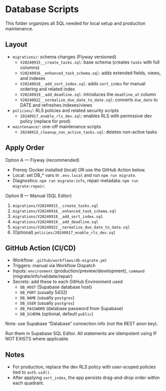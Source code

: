 # Database Scripts

This folder organizes all SQL needed for local setup and production maintenance.

## Layout
- `migrations/`: schema changes (Flyway versioned)
  - `V20240915__create_tasks.sql`: base schema (creates `tasks` with full columns)
  - `V20240916__enhanced_task_schema.sql`: adds extended fields, views, and indexes
  - `V20240918__add_sort_index.sql`: adds `sort_index` for manual ordering and related index
  - `V20240919__add_deadline.sql`: introduces the `deadline_at` column
  - `V20240922__normalize_due_date_to_date.sql`: converts `due_date` to DATE and refreshes indexes/views
- `policies/`: RLS policies and related security scripts
  - `20240917_enable_rls_dev.sql`: enables RLS with permissive dev policy (replace for prod)
- `maintenance/`: one-off maintenance scripts
  - `20240915_cleanup_non_active_tasks.sql`: deletes non-active tasks

## Apply Order
Option A — Flyway (recommended)
- Prereq: Docker installed (local) OR use the GitHub Action below.
- Local: set DB_* vars in `.env.local` and run `npm run migrate`.
- Diagnostics: `npm run migrate:info`, repair metadata: `npm run migrate:repair`.

Option B — Manual (SQL Editor)
1) `migrations/V20240915__create_tasks.sql`
2) `migrations/V20240916__enhanced_task_schema.sql`
3) `migrations/V20240918__add_sort_index.sql`
4) `migrations/V20240919__add_deadline.sql`
5) `migrations/V20240922__normalize_due_date_to_date.sql`
6) (Optional) `policies/20240917_enable_rls_dev.sql`

## GitHub Action (CI/CD)
- Workflow: `.github/workflows/db-migrate.yml`
- Triggers: manual via Workflow Dispatch
- Inputs: `environment` (production/preview/development), `command` (migrate/info/validate/repair)
- Secrets: add these to each GitHub Environment used
  - `DB_HOST` (Supabase database host)
  - `DB_PORT` (usually 5432)
  - `DB_NAME` (usually `postgres`)
  - `DB_USER` (usually `postgres`)
  - `DB_PASSWORD` (database password from Supabase)
  - `DB_SCHEMA` (optional, default `public`)

Note: use Supabase “Database” connection info (not the REST anon key).

Run them in Supabase SQL Editor. All statements are idempotent using IF NOT EXISTS where applicable.

## Notes
- For production, replace the dev RLS policy with user-scoped policies tied to `auth.uid()`.
- After applying `sort_index`, the app persists drag-and-drop order within each quadrant.
